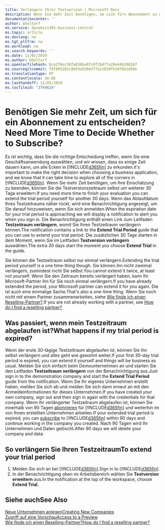 ```yaml
---
title: Verlängern Ihrer Testversion | Microsoft Docs
description: Wenn Sie mehr Zeit benötigen, um sich fürs Abonnement zu entscheiden, können Sie Ihre Testversion verlängern.
documentationcenter: ''
author: bholtorf
ms.service: dynamics365-business-central
ms.topic: article
ms.devlang: na
ms.tgt_pltfrm: na
ms.workload: na
ms.search.keywords: ''
ms.date: 11/01/2019
ms.author: bholtorf
ms.openlocfilehash: bce2f8ec50fa836be87c0f1bd77a28e44b208167
ms.sourcegitcommit: f9f805282c86fda55843f7a11020fb3df861d50e
ms.translationtype: HT
ms.contentlocale: de-DE
ms.lasthandoff: 11/05/2019
ms.locfileid: "2764624"
---
```

# <a name="need-more-time-to-decide-whether-to-subscribe"></a><span data-ttu-id="ead74-103">Benötigen Sie mehr Zeit, um sich für ein Abonnement zu entscheiden?</span><span class="sxs-lookup"><span data-stu-id="ead74-103">Need More Time to Decide Whether to Subscribe?</span></span>
<span data-ttu-id="ead74-104">Es ist wichtig, dass Sie die richtige Entscheidung treffen, wenn Sie eine Geschäftsanwendung auswählen, und wir wissen, dass es einige Zeit dauern kann, um alle Ecken in [!INCLUDE[d365fin](includes/d365fin_md.md)] zu erkunden.</span><span class="sxs-lookup"><span data-stu-id="ead74-104">It's important to make the right decision when choosing a business application, and we know that it can take time to explore all of the corners in [!INCLUDE[d365fin](includes/d365fin_md.md)].</span></span> <span data-ttu-id="ead74-105">Wenn Sie mehr Zeit benötigen, um Ihre Einschätzung zu beenden, können Sie die Testversionszeitraum selbst um weiterer 30 Tage erweitern.</span><span class="sxs-lookup"><span data-stu-id="ead74-105">If you need more time to finish your evaluation you can extend the trial period yourself for another 30 days.</span></span> <span data-ttu-id="ead74-106">Wenn das Ablaufdatum Ihres Testzeitraums näher rückt, wird eine Benachrichtigung angezeigt, um Sie darauf hinzuweisen, wenn Sie sich anmelden.</span><span class="sxs-lookup"><span data-stu-id="ead74-106">When the expiration date for your trial period is approaching we will display a notification to alert you when you sign in.</span></span> <span data-ttu-id="ead74-107">Die Benachrichtigung enthält einen Link zum Leitfaden **Testzeitraum verlängern**, womit Sie Ihren Testzeitraum verlängern können.</span><span class="sxs-lookup"><span data-stu-id="ead74-107">The notification contains a link to the **Extend Trial Period** guide that you can use to extend your trial period.</span></span> <span data-ttu-id="ead74-108">Die zusätzlichen 30 Tage starten in dem Moment, wenn Sie im Leitfaden **Testversion verlängern** auswählen.</span><span class="sxs-lookup"><span data-stu-id="ead74-108">The extra 30 days start the moment you choose **Extend Trial** in the guide.</span></span>

<span data-ttu-id="ead74-109">Sie können die Testzeitraum selbst nur einmal verlängern.</span><span class="sxs-lookup"><span data-stu-id="ead74-109">Extending the trial period yourself is a one time-thing though.</span></span> <span data-ttu-id="ead74-110">Sie können ihn nicht zweimal verlängern, zumindest nicht Sie selbst.</span><span class="sxs-lookup"><span data-stu-id="ead74-110">You cannot extend it twice, at least not yourself.</span></span> <span data-ttu-id="ead74-111">Wenn Sie den Zeitraum bereits verlängert haben, kann Ihr Microsoft-Partner ihn für Sie noch einmal verlängern.</span><span class="sxs-lookup"><span data-stu-id="ead74-111">If you have already extended the period, your Microsoft partner can extend it for you again.</span></span> <span data-ttu-id="ead74-112">Die ist auch eine einmalige Sache.</span><span class="sxs-lookup"><span data-stu-id="ead74-112">That's also a one-time thing.</span></span> <span data-ttu-id="ead74-113">Wenn Sie noch nicht mit einem Partner zusammenarbeiten, siehe [Wie finde ich einen Reselling-Partner?](across-faq.md#findpartner).</span><span class="sxs-lookup"><span data-stu-id="ead74-113">If you are not already working with a partner, see [How do I find a reselling partner?](across-faq.md#findpartner).</span></span>

## <a name="what-happens-if-my-trial-period-is-expired"></a><span data-ttu-id="ead74-114">Was passiert, wenn mein Testzeitraum abgelaufen ist?</span><span class="sxs-lookup"><span data-stu-id="ead74-114">What happens if my trial period is expired?</span></span>
<span data-ttu-id="ead74-115">Wenn der erste 30-tägige Testzeitraum abgelaufen ist, können Sie ihn selbst verlängern und alles geht wie gewohnt weiter.</span><span class="sxs-lookup"><span data-stu-id="ead74-115">If your first 30-day trial period is expired, you can extend it yourself and things will be business as usual.</span></span> <span data-ttu-id="ead74-116">Melden Sie sich einfach beim Demounternehmen an und starten Sie den Leitfaden **Testzeitraum verlängern** von der Benachrichtigung aus.</span><span class="sxs-lookup"><span data-stu-id="ead74-116">Just sign in to the demonstration company and start the **Extend Trial Period** guide from the notification.</span></span> <span data-ttu-id="ead74-117">Wenn Sie Ihr eigenes Unternehmen erstellt haben, melden Sie sich ab und melden Sie sich dann erneut an mit den Anmeldeinformationen für dieses Unternehmen.</span><span class="sxs-lookup"><span data-stu-id="ead74-117">If you have created your own company, sign out and then sign in again with the credentials for that company.</span></span> <span data-ttu-id="ead74-118">Wenn Ihr verlängerter Testzeitraum abgelaufen ist, können Sie innerhalb von 90 Tagen [abonnieren](https://go.microsoft.com/fwlink/?linkid=828659) für [!INCLUDE[d365fin](includes/d365fin_md.md)] und weiterhin im von Ihnen erstellten Unternehmen arbeiten.</span><span class="sxs-lookup"><span data-stu-id="ead74-118">If your extended trial period is expired, you can [subscribe](https://go.microsoft.com/fwlink/?linkid=828659) to [!INCLUDE[d365fin](includes/d365fin_md.md)] within 90 days and continue working in the company you created.</span></span> <span data-ttu-id="ead74-119">Nach 90 Tagen wird Ihr Unternehmen und Daten gelöscht.</span><span class="sxs-lookup"><span data-stu-id="ead74-119">After 90 days we will delete your company and data.</span></span> 

## <a name="to-extend-your-trial-period"></a><span data-ttu-id="ead74-120">So verlängern Sie Ihren Testzeitraum</span><span class="sxs-lookup"><span data-stu-id="ead74-120">To extend your trial period</span></span>
1. <span data-ttu-id="ead74-121">Melden Sie sich an bei [!INCLUDE[d365fin](includes/d365fin_md.md)].</span><span class="sxs-lookup"><span data-stu-id="ead74-121">Sign in to [!INCLUDE[d365fin](includes/d365fin_md.md)].</span></span>
2. <span data-ttu-id="ead74-122">In der Benachrichtigung oben im Arbeitsbereich wählen Sie **Testversion erweitern** aus.</span><span class="sxs-lookup"><span data-stu-id="ead74-122">In the notification at the top of the workspace, choose **Extend Trial**.</span></span>

## <a name="see-also"></a><span data-ttu-id="ead74-123">Siehe auch</span><span class="sxs-lookup"><span data-stu-id="ead74-123">See Also</span></span>
[<span data-ttu-id="ead74-124">Neue Unternehmen anlegen</span><span class="sxs-lookup"><span data-stu-id="ead74-124">Creating New Companies</span></span>](about-new-company.md)  
[<span data-ttu-id="ead74-125">Zugriff auf eine Vorschau</span><span class="sxs-lookup"><span data-stu-id="ead74-125">Access to a Preview</span></span>](across-preview.md)  
[<span data-ttu-id="ead74-126">Wie finde ich einen Reselling-Partner?</span><span class="sxs-lookup"><span data-stu-id="ead74-126">How do I find a reselling partner?</span></span>](across-faq.md#findpartner)  
